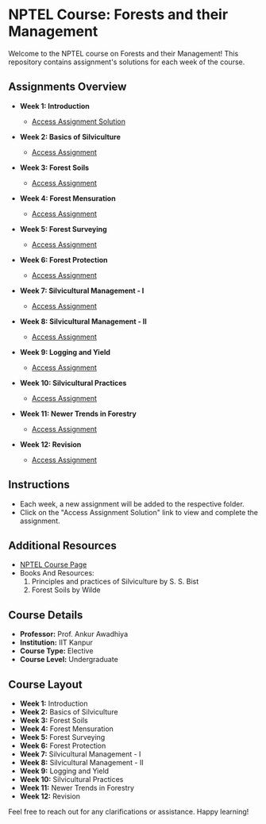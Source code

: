 # NPTEL Course: Forests and their Management

Welcome to the NPTEL course on Forests and their Management! This repository contains assignment's solutions for each week of the course.

## Assignments Overview

- **Week 1: Introduction**
  - [Access Assignment Solution](https://github.com/pralinkhaira/forests-and-their-management-nptel/blob/main/Week%201%3A%20Assignment%201.md)

- **Week 2: Basics of Silviculture**
  - [Access Assignment](https://github.com/pralinkhaira/forests-and-their-management-nptel/blob/main/Week%202%3A%20Assignment.md)

- **Week 3: Forest Soils**
  - [Access Assignment](https://github.com/pralinkhaira/forests-and-their-management-nptel/blob/main/Week%203%3A%20Assignment.md)

- **Week 4: Forest Mensuration**
  - [Access Assignment](link_to_assignment_4)

- **Week 5: Forest Surveying**
  - [Access Assignment](link_to_assignment_5)

- **Week 6: Forest Protection**
  - [Access Assignment](link_to_assignment_6)

- **Week 7: Silvicultural Management - I**
  - [Access Assignment](link_to_assignment_7)

- **Week 8: Silvicultural Management - II**
  - [Access Assignment](link_to_assignment_8)

- **Week 9: Logging and Yield**
  - [Access Assignment](link_to_assignment_9)

- **Week 10: Silvicultural Practices**
  - [Access Assignment](link_to_assignment_10)

- **Week 11: Newer Trends in Forestry**
  - [Access Assignment](link_to_assignment_11)

- **Week 12: Revision**
  - [Access Assignment](link_to_assignment_12)

## Instructions
- Each week, a new assignment will be added to the respective folder.
- Click on the "Access Assignment Solution" link to view and complete the assignment.

## Additional Resources
- [NPTEL Course Page](https://onlinecourses.nptel.ac.in/noc24_bt23/course)
- Books And Resources:
  1. Principles and practices of Silviculture by S. S. Bist
  2. Forest Soils by Wilde

## Course Details

- **Professor:** Prof. Ankur Awadhiya
- **Institution:** IIT Kanpur
- **Course Type:** Elective
- **Course Level:** Undergraduate

## Course Layout
- **Week  1:** Introduction
- **Week  2:** Basics of Silviculture
- **Week  3:** Forest Soils
- **Week  4:** Forest Mensuration
- **Week  5:** Forest Surveying
- **Week  6:** Forest Protection
- **Week  7:** Silvicultural Management - I
- **Week  8:** Silvicultural Management - II
- **Week  9:** Logging and Yield
- **Week 10:** Silvicultural Practices
- **Week 11:** Newer Trends in Forestry
- **Week 12:** Revision

Feel free to reach out for any clarifications or assistance. Happy learning!
